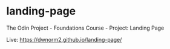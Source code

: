 # landing-page

The Odin Project - Foundations Course - Project: Landing Page

Live: https://dwnorm2.github.io/landing-page/

